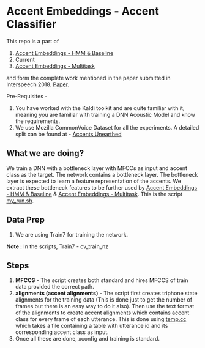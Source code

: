 # Accent Embeddings - Accent Classifier
This repo is a part of
1. [Accent Embeddings - HMM & Baseline](https://github.com/abhinavjain03/kaldi-accents "AE - HMM & Baseline")
2. Current
3. [Accent Embeddings - Multitask](https://github.com/abhinavjain03/kaldi-accentsmultitask "AE - MTL") 

and form the complete work mentioned in the paper submitted in Interspeech 2018. [Paper](https://www.isca-speech.org/archive/Interspeech_2018/abstracts/1864.html "IS1864").

Pre-Requisites - 
1. You have worked with the Kaldi toolkit and are quite familiar with it, meaning you are familiar with training a DNN Acoustic Model and know the requirements.
2. We use Mozilla CommonVoice Dataset for all the experiments. A detailed split can be found at - 
[Accents Unearthed](https://sites.google.com/view/accentsunearthed-dhvani/ "AccentsUnearthed")

## What we are doing?
We train a DNN with a bottleneck layer with MFCCs as input and accent class as the target. The network contains a bottleneck layer. The bottleneck layer is expected to learn a feature representation of the accents. We extract these bottleneck features to be further used by [Accent Embeddings - HMM & Baseline](https://github.com/abhinavjain03/kaldi-accents "AE - HMM & Baseline") & [Accent Embeddings - Multitask](https://github.com/abhinavjain03/kaldi-accentsmultitask "AE - MTL").
This is the script [my_run.sh](./my_run.sh).

## Data Prep
1. We are using Train7 for training the network.

**Note :** In the scripts, Train7 - cv_train_nz

## Steps
1. **MFCCS** - The script creates both standard and hires MFCCS of train data provided the correct path.
2. **alignments (accent alignments)** - The script first creates triphone state alignments for the training data (This is done just to get the number of frames but there is an easy way to do it also). Then use the text format of the alignments to create accent alignments which contains accent class for every frame of each utterance. This is done using [temp.cc](./temp.cc) which takes a file containing a table with utterance id and its corresponding accent class as input. 
3. Once all these are done, xconfig and training is standard.

